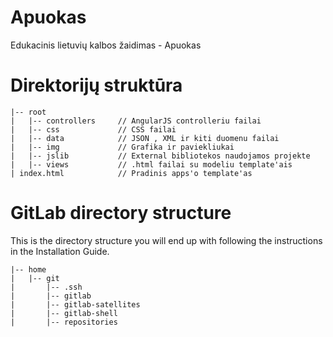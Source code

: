 Apuokas
=======

Edukacinis lietuvių kalbos žaidimas - Apuokas


Direktorijų struktūra
======


    |-- root
    |   |-- controllers     // AngularJS controlleriu failai
    |   |-- css             // CSS failai
    |   |-- data            // JSON , XML ir kiti duomenu failai
    |   |-- img             // Grafika ir paviekliukai
    |   |-- jslib           // External bibliotekos naudojamos projekte
    |   |-- views           // .html failai su modeliu template'ais
    | index.html            // Pradinis apps'o template'as


# GitLab directory structure

This is the directory structure you will end up with following the instructions in the Installation Guide.

    |-- home
    |   |-- git
    |       |-- .ssh
    |       |-- gitlab
    |       |-- gitlab-satellites
    |       |-- gitlab-shell
    |       |-- repositories


